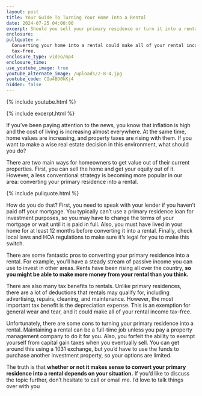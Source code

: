 ```yaml
---
layout: post
title: Your Guide To Turning Your Home Into a Rental
date: 2024-07-25 04:00:00
excerpt: Should you sell your primary residence or turn it into a rental property?
enclosure:
pullquote: >-
  Converting your home into a rental could make all of your rental income
  tax-free.
enclosure_type: video/mp4
enclosure_time:
use_youtube_image: true
youtube_alternate_image: /uploads/2-8-4.jpg
youtube_code: CIu4BD0kKj4
hidden: false
---
```

{% include youtube.html %}

{% include excerpt.html %}

If you’ve been paying attention to the news, you know that inflation is high and the cost of living is increasing almost everywhere. At the same time, home values are increasing, and property taxes are rising with them. If you want to make a wise real estate decision in this environment, what should you do?

There are two main ways for homeowners to get value out of their current properties. First, you can sell the home and get your equity out of it. However, a less conventional strategy is becoming more popular in our area: converting your primary residence into a rental.

{% include pullquote.html %}

How do you do that? First, you need to speak with your lender if you haven’t paid off your mortgage. You typically can’t use a primary residence loan for investment purposes, so you may have to change the terms of your mortgage or wait until it is paid in full. Also, you must have lived in your home for at least 12 months before converting it into a rental. Finally, check local laws and HOA regulations to make sure it’s legal for you to make this switch.

There are some fantastic pros to converting your primary residence into a rental. For example, you’ll have a steady stream of passive income you can use to invest in other areas. Rents have been rising all over the country, **so you might be able to make more money from your rental than you think.**

There are also many tax benefits to rentals. Unlike primary residences, there are a lot of deductions that rentals may qualify for, including advertising, repairs, cleaning, and maintenance. However, the most important tax benefit is the depreciation expense. This is an exemption for general wear and tear, and it could make all of your rental income tax-free.

Unfortunately, there are some cons to turning your primary residence into a rental. Maintaining a rental can be a full-time job unless you pay a property management company to do it for you. Also, you forfeit the ability to exempt yourself from capital gain taxes when you eventually sell. You can get around this using a 1031 exchange, but you’d have to use the funds to purchase another investment property, so your options are limited.

The truth is that **whether or not it makes sense to convert your primary residence into a rental depends on your situation.** If you’d like to discuss the topic further, don’t hesitate to call or email me. I’d love to talk things over with you